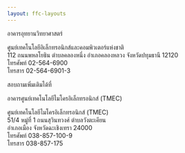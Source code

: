 ```yaml
---
layout: ffc-layouts
---
```


อาคารอุทยานวิทยาศาสตร์

ศูนย์เทคโนโลยีอิเล็กทรอนิกส์และคอมพิวเตอร์แห่งชาติ  
112 ถนนพหลโยธิน ตำบลคลองหนึ่ง อำเภอคลองหลวง จังหวัดปทุมธานี 12120  
โทรศัพท์ 02-564-6900  
โทรสาร 02-564-6901-3

สอบถามเพิ่มเติมได้ที่

อาคารศูนย์เทคโนโลยีไมโครอิเล็กทรอนิกส์ (TMEC)

ศูนย์เทคโนโลยีไมโครอิเล็กทรอนิกส์ (TMEC)  
51/4 หมู่ที่ 1 ถนนสุวินทวงศ์ ตำบลวังตะเคียน  
อำเภอเมือง จังหวัดฉะเชิงเทรา 24000  
โทรศัพท์ 038-857-100-9  
โทรสาร 038-857-175

